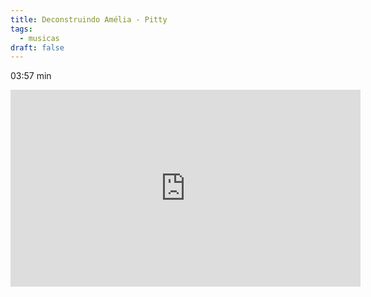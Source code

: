 ```yaml
---
title: Deconstruindo Amélia - Pitty
tags:
  - musicas
draft: false
---
```

03:57 min

<iframe width="560" height="315" src="https://www.youtube.com/embed/ygcrcRgVxMI" title="YouTube video player" frameborder="0" allow="accelerometer; autoplay; clipboard-write; encrypted-media; gyroscope; picture-in-picture" allowfullscreen></iframe>